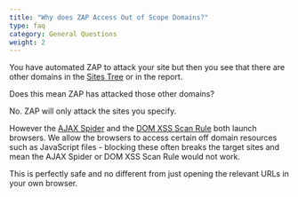 ```yaml
---
title: "Why does ZAP Access Out of Scope Domains?"
type: faq
category: General Questions
weight: 2
---
```


You have automated ZAP to attack your site but then you see that there are other domains
in the [Sites Tree](/docs/desktop/start/features/sitestree/) or in the report.

Does this mean ZAP has attacked those other domains?

No. ZAP will only attack the sites you specify.

However the [AJAX Spider](/docs/desktop/addons/ajax-spider/) and the 
[DOM XSS Scan Rule](/docs/desktop/addons/dom-xss-active-scan-rule/) both launch browsers.
We allow the browsers to access certain off domain resources such as JavaScript files - blocking these
often breaks the target sites and mean the AJAX Spider or DOM XSS Scan Rule would not work.

This is perfectly safe and no different from just opening the relevant URLs in your own browser.
